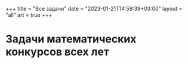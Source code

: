 +++
title = "Все задачи"
date = "2023-01-21T14:59:39+03:00"
layout = "all"
art = true
+++
# Задачи математических конкурсов всех лет


